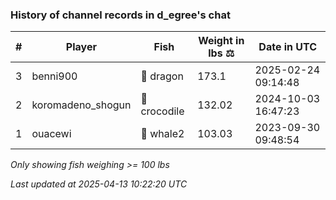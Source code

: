 ### History of channel records in d_egree's chat
| # | Player | Fish | Weight in lbs ⚖️ | Date in UTC |
|-----|------|--------|-----------|---------|
| 3   | benni900 | 🐉 dragon | 173.1 | 2025-02-24 09:14:48 |
| 2   | koromadeno_shogun | 🐊 crocodile | 132.02 | 2024-10-03 16:47:23 |
| 1   | ouacewi | 🐋 whale2 | 103.03 | 2023-09-30 09:48:54 |

_Only showing fish weighing >= 100 lbs_

_Last updated at 2025-04-13 10:22:20 UTC_